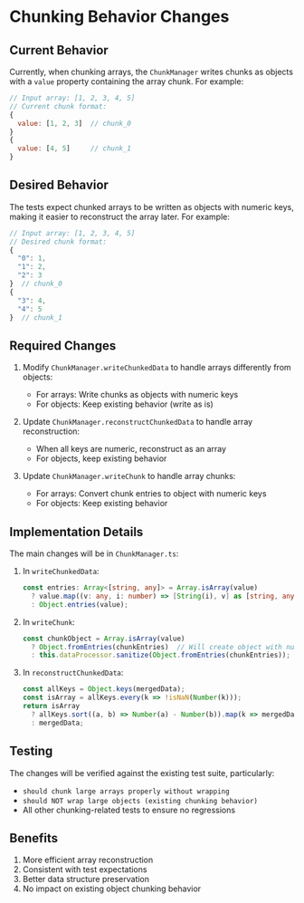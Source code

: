 # Chunking Behavior Changes

## Current Behavior
Currently, when chunking arrays, the `ChunkManager` writes chunks as objects with a `value` property containing the array chunk. For example:

```javascript
// Input array: [1, 2, 3, 4, 5]
// Current chunk format:
{
  value: [1, 2, 3]  // chunk_0
}
{
  value: [4, 5]     // chunk_1
}
```

## Desired Behavior
The tests expect chunked arrays to be written as objects with numeric keys, making it easier to reconstruct the array later. For example:

```javascript
// Input array: [1, 2, 3, 4, 5]
// Desired chunk format:
{
  "0": 1,
  "1": 2,
  "2": 3
}  // chunk_0
{
  "3": 4,
  "4": 5
}  // chunk_1
```

## Required Changes

1. Modify `ChunkManager.writeChunkedData` to handle arrays differently from objects:
   - For arrays: Write chunks as objects with numeric keys
   - For objects: Keep existing behavior (write as is)

2. Update `ChunkManager.reconstructChunkedData` to handle array reconstruction:
   - When all keys are numeric, reconstruct as an array
   - For objects, keep existing behavior

3. Update `ChunkManager.writeChunk` to handle array chunks:
   - For arrays: Convert chunk entries to object with numeric keys
   - For objects: Keep existing behavior

## Implementation Details

The main changes will be in `ChunkManager.ts`:

1. In `writeChunkedData`:
   ```typescript
   const entries: Array<[string, any]> = Array.isArray(value)
     ? value.map((v: any, i: number) => [String(i), v] as [string, any])
     : Object.entries(value);
   ```

2. In `writeChunk`:
   ```typescript
   const chunkObject = Array.isArray(value)
     ? Object.fromEntries(chunkEntries)  // Will create object with numeric keys
     : this.dataProcessor.sanitize(Object.fromEntries(chunkEntries));
   ```

3. In `reconstructChunkedData`:
   ```typescript
   const allKeys = Object.keys(mergedData);
   const isArray = allKeys.every(k => !isNaN(Number(k)));
   return isArray
     ? allKeys.sort((a, b) => Number(a) - Number(b)).map(k => mergedData[k])
     : mergedData;
   ```

## Testing
The changes will be verified against the existing test suite, particularly:
- `should chunk large arrays properly without wrapping`
- `should NOT wrap large objects (existing chunking behavior)`
- All other chunking-related tests to ensure no regressions

## Benefits
1. More efficient array reconstruction
2. Consistent with test expectations
3. Better data structure preservation
4. No impact on existing object chunking behavior 